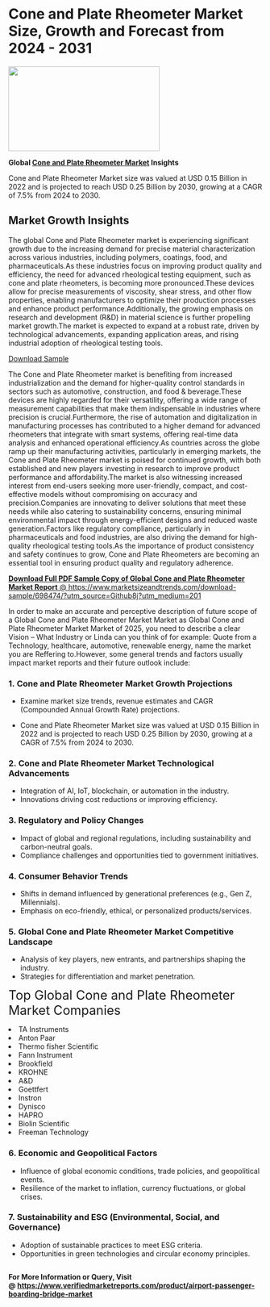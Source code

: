 <H1>Cone and Plate Rheometer Market Size, Growth and Forecast from 2024 - 2031</H1><img class="aligncenter size-medium wp-image-584254" src="https://thirdeyenews.in/wp-content/uploads/2024/09/Global-Market-Research-300x168.jpeg" alt="" width="300" height="168" /><p><strong>Global&nbsp;<a href="https://www.marketsizeandtrends.com/download-sample/698474/?utm_source=Github8j?utm_medium=201">Cone and Plate Rheometer Market</a> Insights</strong></p><p>Cone and Plate Rheometer Market size was valued at USD 0.15 Billion in 2022 and is projected to reach USD 0.25 Billion by 2030, growing at a CAGR of 7.5% from 2024 to 2030.</p><p><h2>Market Growth Insights</h2> <p>The global Cone and Plate Rheometer market is experiencing significant growth due to the increasing demand for precise material characterization across various industries, including polymers, coatings, food, and pharmaceuticals.As these industries focus on improving product quality and efficiency, the need for advanced rheological testing equipment, such as cone and plate rheometers, is becoming more pronounced.These devices allow for precise measurements of viscosity, shear stress, and other flow properties, enabling manufacturers to optimize their production processes and enhance product performance.Additionally, the growing emphasis on research and development (R&D) in material science is further propelling market growth.The market is expected to expand at a robust rate, driven by technological advancements, expanding application areas, and rising industrial adoption of rheological testing tools.</p> <p><a href="#">Download Sample</a></p> <p>The Cone and Plate Rheometer market is benefiting from increased industrialization and the demand for higher-quality control standards in sectors such as automotive, construction, and food & beverage.These devices are highly regarded for their versatility, offering a wide range of measurement capabilities that make them indispensable in industries where precision is crucial.Furthermore, the rise of automation and digitalization in manufacturing processes has contributed to a higher demand for advanced rheometers that integrate with smart systems, offering real-time data analysis and enhanced operational efficiency.As countries across the globe ramp up their manufacturing activities, particularly in emerging markets, the Cone and Plate Rheometer market is poised for continued growth, with both established and new players investing in research to improve product performance and affordability.The market is also witnessing increased interest from end-users seeking more user-friendly, compact, and cost-effective models without compromising on accuracy and precision.Companies are innovating to deliver solutions that meet these needs while also catering to sustainability concerns, ensuring minimal environmental impact through energy-efficient designs and reduced waste generation.Factors like regulatory compliance, particularly in pharmaceuticals and food industries, are also driving the demand for high-quality rheological testing tools.As the importance of product consistency and safety continues to grow, Cone and Plate Rheometers are becoming an essential tool in ensuring product quality and regulatory adherence.<p><a href="#"></p><p><span class=""><strong>Download Full PDF Sample Copy of Global Cone and Plate Rheometer Market Report</strong> @ <a href="https://www.marketsizeandtrends.com/download-sample/698474/?utm_source=Github8j?utm_medium=201" target="_blank">https://www.marketsizeandtrends.com/download-sample/698474/?utm_source=Github8j?utm_medium=201</a></span></p><p>In order to make an accurate and perceptive description of future scope of a Global&nbsp;Cone and Plate Rheometer Market Market as Global&nbsp;Cone and Plate Rheometer Market Market of 2025, you need to describe a clear Vision &ndash; What Industry or Linda can you think of for example: Quote from a Technology, healthcare, automotive, renewable energy, name the market you are Reffering to.However, some general trends and factors usually impact market reports and their future outlook include:</p><h3>1.&nbsp;<strong>Cone and Plate Rheometer Market Growth Projections</strong></h3><ul><li>Examine market size trends, revenue estimates and CAGR (Compounded Annual Growth Rate) projections.</li><li><p>Cone and Plate Rheometer Market size was valued at USD 0.15 Billion in 2022 and is projected to reach USD 0.25 Billion by 2030, growing at a CAGR of 7.5% from 2024 to 2030.</p></li></ul><h3>2.&nbsp;<strong>Cone and Plate Rheometer Market Technological Advancements</strong></h3><ul><li>Integration of AI, IoT, blockchain, or automation in the industry.</li><li>Innovations driving cost reductions or improving efficiency.</li></ul><h3>3.&nbsp;<strong>Regulatory and Policy Changes</strong></h3><ul><li>Impact of global and regional regulations, including sustainability and carbon-neutral goals.</li><li>Compliance challenges and opportunities tied to government initiatives.</li></ul><h3>4.&nbsp;<strong>Consumer Behavior Trends</strong></h3><ul><li>Shifts in demand influenced by generational preferences (e.g., Gen Z, Millennials).</li><li>Emphasis on eco-friendly, ethical, or personalized products/services.</li></ul><h3>5.&nbsp;<strong>Global Cone and Plate Rheometer Market Competitive Landscape</strong></h3><ul><li>Analysis of key players, new entrants, and partnerships shaping the industry.</li><li>Strategies for differentiation and market penetration.</li></ul><p data-pm-slice="1 1 []"><span style="color: inherit; font-family: inherit; font-size: 25px;">Top Global Cone and Plate Rheometer Market Companies</span></p><div class="" data-test-id=""><p><li>TA Instruments</li><li> Anton Paar</li><li> Thermo fisher Scientific</li><li> Fann Instrument</li><li> Brookfield</li><li> KROHNE</li><li> A&D</li><li> Goettfert</li><li> Instron</li><li> Dynisco</li><li> HAPRO</li><li> Biolin Scientific</li><li> Freeman Technology</li></p></div><h3>6.&nbsp;<strong>Economic and Geopolitical Factors</strong></h3><ul><li>Influence of global economic conditions, trade policies, and geopolitical events.</li><li>Resilience of the market to inflation, currency fluctuations, or global crises.</li></ul><h3>7.&nbsp;<strong>Sustainability and ESG (Environmental, Social, and Governance)</strong></h3><ul><li>Adoption of sustainable practices to meet ESG criteria.</li><li>Opportunities in green technologies and circular economy principles.</li></ul><h2><strong style="font-size: 14px;">For More Information or Query, Visit @&nbsp;</strong><a style="background-color: #ffffff; font-size: 14px;" href="https://www.marketsizeandtrends.com/report/cone-and-plate-rheometer-market/" target="_blank">https://www.verifiedmarketreports.com/product/airport-passenger-boarding-bridge-market</a></h2>